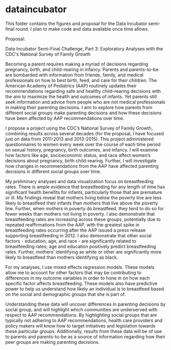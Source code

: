# dataincubator

This folder contains the figures and proposal for the Data Incubator semi-final round. I plan to make code and data available once time allows. 

Proposal: 

Data Incubator Semi-Final Challenge, Part 3: Exploratory Analyses with the CDC's National Survey of Family Growth 

Becoming a parent requires making a myriad of decisions regarding pregnancy, birth, and child-rearing in infancy. Parents and parents-to-be are bombarded with information from friends, family, and medical professionals on how to best birth, feed, and care for their children. The American Academy of Pediatrics (AAP) routinely updates their recommendations regarding safe and healthy child-rearing decisions with the aim to maximize the health and outcomes of infants. Yet parents still seek information and advice from people who are not medical professionals in making their parenting decisions. I aim to explore how parents from different social groups make parenting decisions and how these decisions have been affected by AAP recommendations over time.  

I propose a project using the CDC’s National Survey of Family Growth, combining results across several decades (for the proposal, I have focused just on data from 2011-2013 and 2013-2015). This project administered questionnaires to women every week over the course of each time period on sexual history, pregnancy, birth outcomes, and infancy. I will examine how factors like age, socioeconomic status, and race affect women’s decisions about pregnancy, birth child-rearing. Further, I will investigate how changes in recommendations from the AAP have affected parenting decisions in different social groups over time. 

My preliminary analyses and data visualization focus on breastfeeding rates. There is ample evidence that breastfeeding for any length of time has significant health benefits for infants, particularly those that are premature or ill. My findings reveal that mothers living below the poverty line are less likely to breastfeed their infants than mothers that live above the poverty line. Further, when mothers in poverty do breastfeed, they tend to do so for fewer weeks than mothers not living in poverty. I also demonstrate that breastfeeding rates are increasing across these groups, potentially due to repeated reaffirmations from the AAP, with the greatest spike in breastfeeding rates occurring after the AAP issued a press release supporting breastfeeding in 2012.  I also demonstrate that other social factors - education, age, and race - are significantly related to breastfeeding rates; age and education positively predict breastfeeding rates. Further, mothers’ identifying as white or other are significantly more likely to breastfeed than mothers identifying as black. 

For my analyses, I use mixed effects regression models. These models allow me to account for other factors that may be contributing to differences in my outcome variables in order to hone in on how each specific factor affects breastfeeding. These models also have predictive power to help us understand how likely an individual is to breastfeed based on the social and demographic groups that she is part of. 

Understanding these data will uncover differences in parenting decisions by social group, and will highlight which communities are underserved with respect to AAP recommendations. By highlighting social groups that are typically not adhering to AAP recommendations, health care providers and policy makers will know how to target initiatives and legislation towards these particular groups. Additionally, results from these data will be of use to parents and parents-to-be as a source of information regarding how their peer groups are making parenting decisions. 
